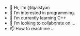 - 👋 Hi, I’m @lgalstyan
- 👀 I’m interested in programming.
- 🌱 I’m currently learning C++
- 💞️ I’m looking to collaborate on ...
- 📫 How to reach me ...

<!---
lgalstyan/lgalstyan is a ✨ special ✨ repository because its `README.md` (this file) appears on your GitHub profile.
You can click the Preview link to take a look at your changes.
--->
